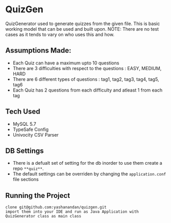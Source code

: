 # QuizGen

QuizGenerator used to generate quizzes from the given file. This is basic working model that can be used and built upon. NOTE: There are no test cases as it tends to vary on who uses this and how.

## Assumptions Made:
- Each Quiz can have a maximum upto 10 questions
- There are 3 difficulties with respect to the questions : EASY, MEDIUM, HARD
- There are 6 different types of questions : tag1, tag2, tag3, tag4, tag5, tag6
- Each Quiz has 2 questions from each difficulty and atleast 1 from each tag

## Tech Used
- MySQL 5.7
- TypeSafe Config
- Univocity CSV Parser

## DB Settings
- There is a defualt set of setting for the db inorder to use them create a repo `**quiz**`.
- The default settings can be overriden by changing the `application.conf` file sections

## Running the Project 
```
clone git@github.com:yashanandan/quizgen.git
import them into your IDE and run as Java Application with QuizGenerator class as main class
```
